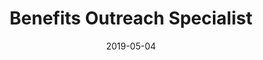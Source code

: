 ---
path: "/bios/jaime-doe"
date: "2019-05-04"
name: "Jaime Doe"
title: "Benefits Outreach Specialist"
category: "support-staff"
featuredImage: ../images/unsplash-2.jpg
whyQuestion: "Why Benefits Data Trust?"
whyAnswer: "The chance to help others in need of assistance."
questionOne: "Passionate about:"
answerOne: "Helping others"
questionTwo: "Best advice ever received:"
answerTwo: "Never give up"
questionThree: "Hidden talent:"
answerThree: "I can sing"
questionFour: "Volunteer work:"
answerFour: "Cleaning and painting schools"
questionFive: "One accomplishment you are most proud of:"
answerFive: "Graduating college"
questionSix: "If I had chosen another career, I would have been…"
answerSix: "A studio recording engineer"
questionSeven: "Your guilty pleasure:"
answerSeven: "Game of Thrones"
questionEight: "One item on your bucket list:"
answerEight: "A Vegas trip"
questionNine: "Can't go a day without:"
answerNine: "Prayer"
questionTen: ""
answerTen: ""
questionEleven: ""
answerEleven: ""
questionTwelve: ""
answerTwelve: ""

---